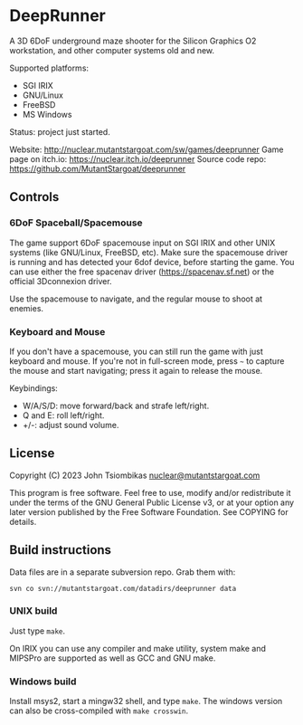 DeepRunner
==========

A 3D 6DoF underground maze shooter for the Silicon Graphics O2 workstation, and
other computer systems old and new.

Supported platforms:
  - SGI IRIX
  - GNU/Linux
  - FreeBSD
  - MS Windows

Status: project just started.

Website: http://nuclear.mutantstargoat.com/sw/games/deeprunner
Game page on itch.io: https://nuclear.itch.io/deeprunner
Source code repo: https://github.com/MutantStargoat/deeprunner

Controls
--------

### 6DoF Spaceball/Spacemouse
The game support 6DoF spacemouse input on SGI IRIX and other UNIX systems (like
GNU/Linux, FreeBSD, etc). Make sure the spacemouse driver is running and has
detected your 6dof device, before starting the game. You can use either the free
spacenav driver (https://spacenav.sf.net) or the official 3Dconnexion driver.

Use the spacemouse to navigate, and the regular mouse to shoot at enemies.

### Keyboard and Mouse
If you don't have a spacemouse, you can still run the game with just keyboard
and mouse. If you're not in full-screen mode, press `~` to capture the mouse and
start navigating; press it again to release the mouse.

Keybindings:

  - W/A/S/D: move forward/back and strafe left/right.
  - Q and E: roll left/right.
  - +/-: adjust sound volume.


License
-------
Copyright (C) 2023 John Tsiombikas <nuclear@mutantstargoat.com>

This program is free software. Feel free to use, modify and/or redistribute it
under the terms of the GNU General Public License v3, or at your option any
later version published by the Free Software Foundation. See COPYING for
details.

Build instructions
------------------
Data files are in a separate subversion repo. Grab them with:

    svn co svn://mutantstargoat.com/datadirs/deeprunner data

### UNIX build

Just type `make`.

On IRIX you can use any compiler and make utility, system make and MIPSPro are
supported as well as GCC and GNU make.

### Windows build

Install msys2, start a mingw32 shell, and type `make`. The windows version can
also be cross-compiled with `make crosswin`.

